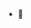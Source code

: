 <!--
**ross-a/ross-a** is a ✨ _special_ ✨ repository because its `README.md` (this file) appears on your GitHub profile.
-->

- :penguin: 

